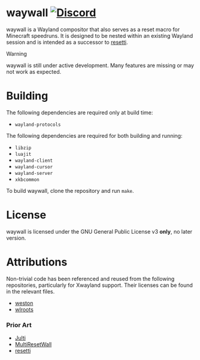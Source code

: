 # waywall [![Discord](https://img.shields.io/discord/1095808506239651942?style=flat-square)](https://discord.gg/fwZA2VJh7k)

waywall is a Wayland compositor that also serves as a reset macro for Minecraft
speedruns. It is designed to be nested within an existing Wayland session and is
intended as a successor to [resetti](https://github.com/tesselslate/resetti).

> [!WARNING]
> waywall is still under active development. Many features are missing or may
> not work as expected.

# Building

The following dependencies are required only at build time:

- `wayland-protocols`

The following dependencies are required for both building and running:

 - `libzip`
 - `luajit`
 - `wayland-client`
 - `wayland-cursor`
 - `wayland-server`
 - `xkbcommon`

To build waywall, clone the repository and run `make`.

# License

waywall is licensed under the GNU General Public License v3 **only**, no later
version.

# Attributions

Non-trivial code has been referenced and reused from the following repositories,
particularly for Xwayland support. Their licenses can be found in the relevant
files.

- [weston](https://gitlab.freedesktop.org/wayland/weston)
- [wlroots](https://gitlab.freedesktop.org/wlroots/wlroots)

### Prior Art

- [Julti](https://github.com/DuncanRuns/Julti)
- [MultiResetWall](https://github.com/Specnr/MultiResetWall)
- [resetti](https://github.com/tesselslate/resetti)
